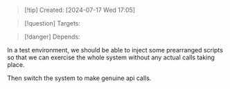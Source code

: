 
>[!tip] Created: [2024-07-17 Wed 17:05]

>[!question] Targets: 

>[!danger] Depends: 

In a test environment, we should be able to inject some prearranged scripts so that we can exercise the whole system without any actual calls taking place.

Then switch the system to make genuine api calls.